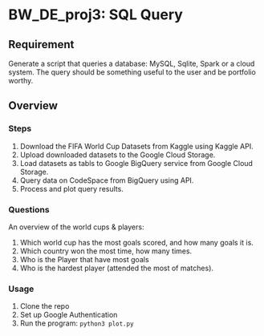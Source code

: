 # BW_DE_proj3: SQL Query
## Requirement
Generate a script that queries a database: MySQL, Sqlite, Spark or a cloud system. The query should be something useful to the user and be portfolio worthy.

## Overview
### Steps
1. Download the FIFA World Cup Datasets from Kaggle using Kaggle API.
2. Upload downloaded datasets to the Google Cloud Storage.
3. Load datasets as tabls to Google BigQuery service from Google Cloud Storage.
4. Query data on CodeSpace from BigQuery using API.
5. Process and plot query results.


### Questions
An overview of the world cups & players: 
1. Which world cup has the most goals scored, and how many goals it is.
2. Which country won the most time, how many times.
3. Who is the Player that have most goals
4. Who is the hardest player (attended the most of matches).

### Usage
1. Clone the repo
2. Set up Google Authentication
3. Run the program: `python3 plot.py`
